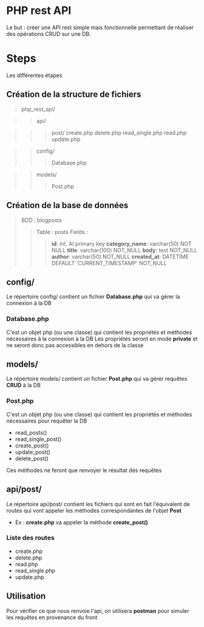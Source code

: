 # PHP rest API

Le but : créer une API rest simple mais fonctionnelle permettant de réaliser des opérations CRUD sur une DB. 


# Steps

Les différentes étapes

## Création de la structure de fichiers

> php_rest_api/

>> api/

>>> post/
>>> create.php
>>> delete.php
>>> read_single.php
>>> read.php
>>> update.php

>> config/
>>> Database.php

>> models/
>>> Post.php


## Création de la base de données

> BDD : blogposts
>> Table : posts
>> Fields :
>>> **id**: int, AI  primary key
>>> **category_name**: varchar(50)  NOT NULL
>>> **title**: varchar(100)  NOT_NULL
>>> **body**: text  NOT_NULL
>>> **author**: varchar(50) NOT_NULL
>>> **created_at**: DATETIME DEFAULT 'CURRENT_TIMESTAMP' NOT_NULL

## config/
Le répertoire config/ contient un fichier **Database.php** qui va gérer la connexion à la DB

### Database.php
C'est un objet php (ou une classe) qui contient les propriétés et méthodes nécessaires à la connexion à la DB
Les propriétés seront en mode **private** et ne seront donc pas accessibles en dehors de la classe 

## models/
Le répertoire models/ contient un fichier **Post.php** qui va gérer requêtes **CRUD** à la DB

### Post.php
C'est un objet php (ou une classe) qui contient les propriétés et méthodes nécessaires pour requêter la DB
- read_posts()
- read_single_post()
- create_post()
- update_post()
- delete_post()

Ces méthodes ne feront que renvoyer le résultat des requêtes

## api/post/
Le répertoire api/post/ contient les fichiers qui sont en fait l'équivalent de routes qui vont appeler les méthodes correspondantes de l'objet **Post**
- Ex : **create.php** va appeler la méthode **create_post()**

### Liste des routes
- create.php
- delete.php
- read.php
- read_single.php
- update.php


## Utilisation
Pour vérifier ce que nous renvoie l'api, on utilisera **postman** pour simuler les requêtes en provenance du front

